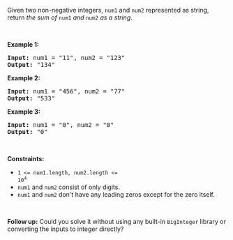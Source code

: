 Given two non-negative integers, `` num1 `` and `` num2 `` represented as string, return _the sum of_ `` num1 `` _and_ `` num2 `` _as a string_.

&nbsp;

__Example 1:__

<pre>
<strong>Input:</strong> num1 = "11", num2 = "123"
<strong>Output:</strong> "134"
</pre>

__Example 2:__

<pre>
<strong>Input:</strong> num1 = "456", num2 = "77"
<strong>Output:</strong> "533"
</pre>

__Example 3:__

<pre>
<strong>Input:</strong> num1 = "0", num2 = "0"
<strong>Output:</strong> "0"
</pre>

&nbsp;

__Constraints:__

*   <code>1 &lt;= num1.length, num2.length &lt;= 10<sup>4</sup></code>
*   `` num1 `` and `` num2 `` consist of only digits.
*   `` num1 `` and `` num2 `` don't have any leading zeros except for the zero itself.

&nbsp;

__Follow up:__ Could you solve it without using any built-in `` BigInteger `` library or converting the inputs to integer directly?